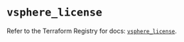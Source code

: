 # `vsphere_license`

Refer to the Terraform Registry for docs: [`vsphere_license`](https://registry.terraform.io/providers/vmware/vsphere/2.13.0/docs/resources/license).
